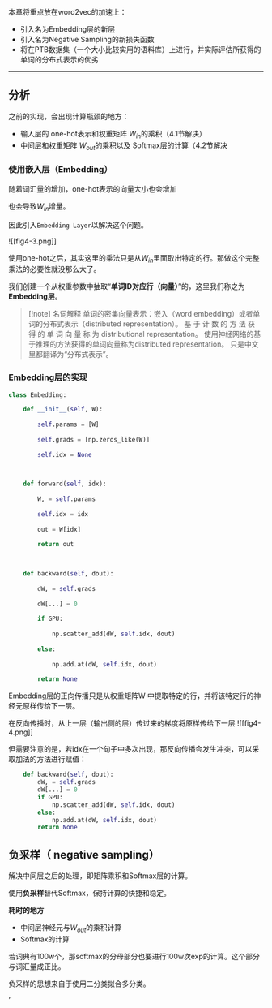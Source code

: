 本章将重点放在word2vec的加速上：
- 引入名为Embedding层的新层
- 引入名为Negative Sampling的新损失函数
- 将在PTB数据集（一个大小比较实用的语料库）上进行，并实际评估所获得的单词的分布式表示的优劣

---

## 分析
之前的实现，会出现计算瓶颈的地方：
- 输入层的 one-hot表示和权重矩阵 $W_{in}$的乘积（4.1节解决）
- 中间层和权重矩阵 $W_{out}$的乘积以及 Softmax层的计算（4.2节解决


### 使用嵌入层（Embedding）
随着词汇量的增加，one-hot表示的向量大小也会增加

也会导致$W_{in}$增量。

因此引入`Embedding Layer`以解决这个问题。


![[fig4-3.png]]

使用one-hot之后，其实这里的乘法只是从$W_{in}$里面取出特定的行。那做这个完整乘法的必要性就没那么大了。

我们创建一个从权重参数中抽取“**单词ID对应行（向量）**”的，这里我们称之为**Embedding层**。

>[!note] 名词解释
> 单词的密集向量表示：嵌入（word embedding）或者单词的分布式表示（distributed representation）。
> 基 于 计 数 的 方 法 获 得 的 单 词 向 量 称 为 distributional  representation。
> 使用神经网络的基于推理的方法获得的单词向量称为distributed representation。
> 只是中文里都翻译为“分布式表示”。

### Embedding层的实现

```python
class Embedding:

	def __init__(self, W):
	
		self.params = [W]
		
		self.grads = [np.zeros_like(W)]
		
		self.idx = None

  

	def forward(self, idx):
	
		W, = self.params
		
		self.idx = idx
		
		out = W[idx]
		
		return out

  

	def backward(self, dout):
	
		dW, = self.grads
		
		dW[...] = 0
		
		if GPU:
		
			np.scatter_add(dW, self.idx, dout)
		
		else:
		
			np.add.at(dW, self.idx, dout)
		
		return None
```

Embedding层的正向传播只是从权重矩阵W 中提取特定的行，并将该特定行的神经元原样传给下一层。

在反向传播时，从上一层（输出侧的层）传过来的梯度将原样传给下一层
![[fig4-4.png]]

但需要注意的是，若idx在一个句子中多次出现，那反向传播会发生冲突，可以采取加法的方法进行赋值：

```python
    def backward(self, dout):
        dW, = self.grads
        dW[...] = 0
        if GPU:
            np.scatter_add(dW, self.idx, dout)
        else:
            np.add.at(dW, self.idx, dout)
        return None
```

## 负采样（  negative sampling）

解决中间层之后的处理，即矩阵乘积和Softmax层的计算。

使用**负采样**替代Softmax，保持计算的快捷和稳定。

**耗时的地方**
- 中间层神经元与$W_{out}$的乘积计算
- Softmax的计算

若词典有100w个，那softmax的分母部分也要进行100w次exp的计算。这个部分与词汇量成正比。

负采样的思想来自于使用二分类拟合多分类。


’



